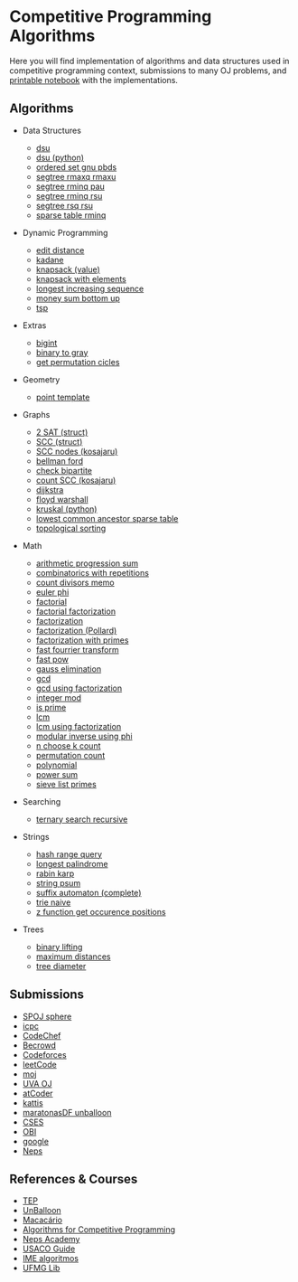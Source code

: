 # Competitive Programming Algorithms

Here you will find implementation of algorithms and data structures used in competitive programming context, submissions to many OJ problems, and [printable notebook](./notebook.pdf) with the implementations.

## Algorithms

- Data Structures

  - [dsu](/algorithms/data-structures/dsu.cpp)
  - [dsu (python)](/algorithms/data-structures/dsu.py)
  - [ordered set gnu pbds](/algorithms/data-structures/ordered_set_gnu_pbds.cpp)
  - [segtree rmaxq rmaxu](/algorithms/data-structures/segtree-rmaxq-rmaxu.cpp)
  - [segtree rminq pau](/algorithms/data-structures/segtree-rminq-pau.cpp)
  - [segtree rminq rsu](/algorithms/data-structures/segtree_rminq_rsu.cpp)
  - [segtree rsq rsu](/algorithms/data-structures/segtree_rsq_rsu.cpp)
  - [sparse table rminq](/algorithms/data-structures/sparse_table_rminq.cpp)

- Dynamic Programming

  - [edit distance](/algorithms/dynamic-programming/edit_distance.cpp)
  - [kadane](/algorithms/dynamic-programming/kadane.cpp)
  - [knapsack (value)](</algorithms/dynamic-programming/knapsack-(value).cpp>)
  - [knapsack with elements](/algorithms/dynamic-programming/knapsack-with-elements.cpp)
  - [longest increasing sequence](/algorithms/dynamic-programming/longest-increasing-sequence.cpp)
  - [money sum bottom up](/algorithms/dynamic-programming/money_sum_bottom_up.cpp)
  - [tsp](/algorithms/dynamic-programming/tsp.cpp)

- Extras

  - [bigint](/algorithms/extras/bigint.cpp)
  - [binary to gray](/algorithms/extras/binary_to_gray.cpp)
  - [get permutation cicles](/algorithms/extras/get-permutation-cicles.cpp)

- Geometry

  - [point template](/algorithms/geometry/point-template.cpp)

- Graphs

  - [2 SAT (struct)](</algorithms/graphs/2-SAT-(struct).cpp>)
  - [SCC (struct)](</algorithms/graphs/SCC-(struct).cpp>)
  - [SCC nodes (kosajaru)](</algorithms/graphs/SCC-nodes-(kosajaru).cpp>)
  - [bellman ford](/algorithms/graphs/bellman-ford.cpp)
  - [check bipartite](/algorithms/graphs/check-bipartite.cpp)
  - [count SCC (kosajaru)](</algorithms/graphs/count-SCC-(kosajaru).cpp>)
  - [dijkstra](/algorithms/graphs/dijkstra.cpp)
  - [floyd warshall](/algorithms/graphs/floyd_warshall.cpp)
  - [kruskal (python)](/algorithms/graphs/kruskal.py)
  - [lowest common ancestor sparse table](/algorithms/graphs/lowest_common_ancestor_sparse_table.cpp)
  - [topological sorting](/algorithms/graphs/topological-sorting.cpp)

- Math

  - [arithmetic progression sum](/algorithms/math/arithmetic-progression-sum.cpp)
  - [combinatorics with repetitions](/algorithms/math/combinatorics_with_repetitions.cpp)
  - [count divisors memo](/algorithms/math/count_divisors_memo.cpp)
  - [euler phi](/algorithms/math/euler-phi.cpp)
  - [factorial](/algorithms/math/factorial.cpp)
  - [factorial factorization](/algorithms/math/factorial-factorization.cpp)
  - [factorization](/algorithms/math/factorization.cpp)
  - [factorization (Pollard)](</algorithms/math/factorization-(Pollard).cpp>)
  - [factorization with primes](/algorithms/math/factorization-with-primes.cpp)
  - [fast fourrier transform](/algorithms/math/fast-fourrier-transform.cpp)
  - [fast pow](/algorithms/math/fast-pow.cpp)
  - [gauss elimination](/algorithms/math/gauss-elimination.cpp)
  - [gcd](/algorithms/math/gcd.cpp)
  - [gcd using factorization](/algorithms/math/gcd-using-factorization.cpp)
  - [integer mod](/algorithms/math/integer_mod.cpp)
  - [is prime](/algorithms/math/is-prime.cpp)
  - [lcm](/algorithms/math/lcm.cpp)
  - [lcm using factorization](/algorithms/math/lcm-using-factorization.cpp)
  - [modular inverse using phi](/algorithms/math/modular-inverse-using-phi.cpp)
  - [n choose k count](/algorithms/math/n-choose-k-count.cpp)
  - [permutation count](/algorithms/math/permutation-count.cpp)
  - [polynomial](/algorithms/math/polynomial.cpp)
  - [power sum](/algorithms/math/power-sum.cpp)
  - [sieve list primes](/algorithms/math/sieve-list-primes.cpp)

- Searching

  - [ternary search recursive](/algorithms/searching/ternary_search_recursive.cpp)

- Strings

  - [hash range query](/algorithms/strings/hash-range-query.cpp)
  - [longest palindrome](/algorithms/strings/longest-palindrome.cpp)
  - [rabin karp](/algorithms/strings/rabin-karp.cpp)
  - [string psum](/algorithms/strings/string-psum.cpp)
  - [suffix automaton (complete)](</algorithms/strings/suffix-automaton-(complete).cpp>)
  - [trie naive](/algorithms/strings/trie-naive.cpp)
  - [z function get occurence positions](/algorithms/strings/z-function-get-occurence-positions.cpp)

- Trees
  - [binary lifting](/algorithms/trees/binary-lifting.cpp)
  - [maximum distances](/algorithms/trees/maximum-distances.cpp)
  - [tree diameter](/algorithms/trees/tree_diameter.cpp)

## Submissions

- [SPOJ sphere](/submissions/SPOJ-sphere)
- [icpc](/submissions/icpc)
- [CodeChef](/submissions/CodeChef)
- [Becrowd](/submissions/Becrowd)
- [Codeforces](/submissions/Codeforces)
- [leetCode](/submissions/leetCode)
- [moj](/submissions/moj)
- [UVA OJ](/submissions/UVA-OJ)
- [atCoder](/submissions/atCoder)
- [kattis](/submissions/kattis)
- [maratonasDF unballoon](/submissions/maratonasDF_unballoon)
- [CSES](/submissions/CSES)
- [OBI](/submissions/OBI)
- [google](/submissions/google)
- [Neps](/submissions/Neps)

## References & Courses

- [TEP](https://github.com/edsomjr/TEP)
- [UnBalloon](https://github.com/UnBalloon/programacao-competitiva)
- [Macacário](https://github.com/splucs/Competitive-Programming)
- [Algorithms for Competitive Programming](https://cp-algorithms.com/)
- [Neps Academy](https://neps.academy/br/courses)
- [USACO Guide](https://usaco.guide/dashboard/)
- [IME algoritmos](https://www.ime.usp.br/~pf/algoritmos/idx.html)
- [UFMG Lib](https://github.com/brunomaletta/Biblioteca)
